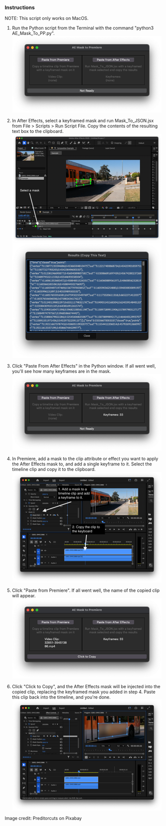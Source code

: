### Instructions
NOTE: This script only works on MacOS.
1. Run the Python script from the Terminal with the command "python3 AE_Mask_To_PP.py".
![](Instructions/img/step1.png)

2. In After Effects, select a keyframed mask and run Mask_To_JSON.jsx from File > Scripts > Run Script File. Copy the contents of the resulting text box to the clipboard.
![](img/step2a.png)
![](img/step2b.png)

3. Click "Paste From After Effects" in the Python window. If all went well, you'll see how many keyframes are in the mask.
![](img/step3.png)
4. In Premiere, add a mask to the clip attribute or effect you want to apply the After Effects mask to, and add a single keyframe to it. Select the timeline clip and copy it to the clipboard.  
![](img/step4.png)
5. Click "Paste from Premiere". If all went well, the name of the copied clip will appear.
![](img/step5.png)
6. Click "Click to Copy", and the After Effects mask will be injected into the copied clip, replacing the keyframed mask you added in step 4. Paste this clip back into the timeline, and you're done.
![](img/step6.png)

Image credit: Preditorcuts on Pixabay
